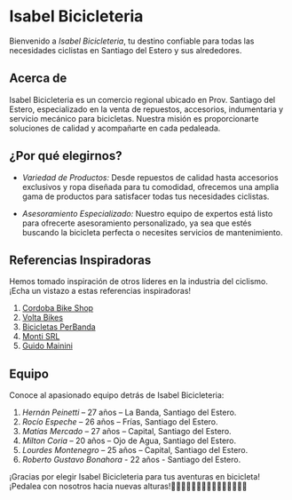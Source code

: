 # Isabel Bicicleteria

Bienvenido a *Isabel Bicicleteria*, tu destino confiable para todas las necesidades ciclistas en Santiago del Estero y sus alrededores.

## Acerca de

Isabel Bicicleteria es un comercio regional ubicado en Prov. Santiago del Estero, especializado en la venta de repuestos, accesorios, indumentaria y servicio mecánico para bicicletas. Nuestra misión es proporcionarte soluciones de calidad y acompañarte en cada pedaleada.

## ¿Por qué elegirnos?

- *Variedad de Productos:* Desde repuestos de calidad hasta accesorios exclusivos y ropa diseñada para tu comodidad, ofrecemos una amplia gama de productos para satisfacer todas tus necesidades ciclistas.

- *Asesoramiento Especializado:* Nuestro equipo de expertos está listo para ofrecerte asesoramiento personalizado, ya sea que estés buscando la bicicleta perfecta o necesites servicios de mantenimiento.

## Referencias Inspiradoras

Hemos tomado inspiración de otros líderes en la industria del ciclismo. ¡Echa un vistazo a estas referencias inspiradoras!

1. [Cordoba Bike Shop](https://cordobabikeshop.com/)
2. [Volta Bikes](https://voltabikes.com.ar/)
3. [Bicicletas PerBanda](https://bicperbanda.com/)
4. [Monti SRL](https://montisrl.com.ar/)
5. [Guido Mainini](https://www.guidomainini.com.ar/)

## Equipo

Conoce al apasionado equipo detrás de Isabel Bicicleteria:

1. *Hernán Peinetti* – 27 años – La Banda, Santiago del Estero.
2. *Rocío Espeche* – 26 años – Frías, Santiago del Estero.
3. *Matías Mercado* – 27 años – Capital, Santiago del Estero.
4. *Milton Coria* – 20 años – Ojo de Agua, Santiago del Estero.
5. *Lourdes Montenegro* – 25 años – Capital, Santiago del Estero.
6. *Roberto Gustavo Bonahora* - 22 años - Santiago del Estero.

¡Gracias por elegir Isabel Bicicleteria para tus aventuras en bicicleta! ¡Pedalea con nosotros hacia nuevas alturas!🚴‍♂🚴‍♀🚴‍♂🚴‍♀🚴‍♂🚴‍♀🚴‍♂🚴
